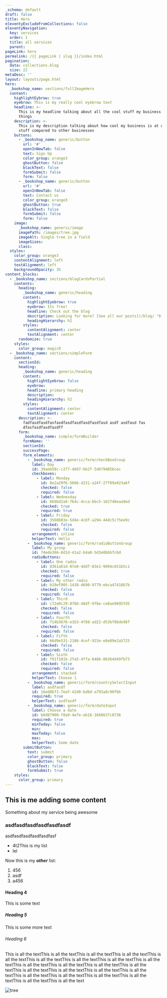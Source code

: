 ```yaml
---
_schema: default
draft: false
title: Hero
eleventyExcludeFromCollections: false
eleventyNavigation:
  key: services
  order: 1
  title: all services
  parent:
pageLink: hero
permalink: /{{ pageLink | slug }}/index.html
pagination:
  data: collections.blog
  size: 22
metaDesc: ''
layout: layouts/page.html
hero:
  _bookshop_name: sections/fullImageHero
  content:
    highlightEybrow: true
    eyebrow: This is my really cool eyebrow text
    headline: >-
      This is my headline talking about all the cool stuff my business does and
      things
    description: >-
      This is my description talking about how cool my business is at doing
      stuff compared to other businesses
    buttons:
      - _bookshop_name: generic/button
        url: '#'
        openInNewTab: false
        text: Sign Up
        color_group: orange3
        ghostButton: false
        blackText: false
        formSubmit: false
        form: false
      - _bookshop_name: generic/button
        url: '#'
        openInNewTab: false
        text: Contact us
        color_group: orange3
        ghostButton: true
        blackText: false
        formSubmit: false
        form: false
    image:
      _bookshop_name: generic/image
      imagePath: /images/tree.jpg
      imageAlt: Single tree in a field
      imageSizes:
      class:
  styles:
    color_group: orange3
    contentAlignment: left
    textAlignment: left
    backgroundOpacity: 35
content_blocks:
  - _bookshop_name: sections/blogCardsPartial
    contents:
      heading:
        _bookshop_name: generic/heading
        content:
          highlightEyebrow: true
          eyebrow: Its free!
          headline: Check out the blog
          description: Looking for more? [See all our posts](/blog/ "blog")
          headingHierarchy: h2
        styles:
          contentAlignment: center
          textAlignment: center
      randomize: true
    styles:
      color_group: magic0
  - _bookshop_name: sections/simpleForm
    content:
      sectionId:
      heading:
        _bookshop_name: generic/heading
        content:
          highlightEyebrow: false
          eyebrow:
          headline: primary heading
          description:
          headingHierarchy: h2
        styles:
          contentAlignment: center
          textAlignment: center
      description: >-
        fadfasdfasdfasfasdfasdfasdfasdfasdfasd asdf asdfasd fas
        dfasfasdfasdfasdff
      form:
        _bookshop_name: simple/formBuilder
        formName: ''
        sectionId:
        successPage:
        form_elements:
          - _bookshop_name: generic/form/checkBoxGroup
            label: Day
            id: 39aeb58c-c2f7-4697-bb2f-5d679405bcec
            checkboxes:
              - label: Monday
                id: 8e2a29f6-5666-4231-a24f-27f89a923a6f
                checked: false
                required: false
              - label: Wednesday
                id: 669bd2a9-764c-4cca-bbc5-162748eaa9ed
                checked: true
                required: true
              - label: Friday
                id: 3560883e-5d4e-4c8f-a294-44dc5c75ee9c
                checked: false
                required: false
            arrangement: inline
            helperText: Hello
          - _bookshop_name: generic/form/radioButtonGroup
            label: My group
            id: 74ede366-8d1d-41a2-b4a8-5d3e0bbbfc6d
            radioButtons:
              - label: One radio
                id: 8361a61d-07e8-4ddf-83e1-9094c651b5c1
                checked: true
                required: false
              - label: My other radio
                id: b19ef905-1438-4690-9779-ebca47418b7b
                checked: false
                required: false
              - label: Third
                id: c72e0c29-8766-48df-9f8e-ce0ae9695fd5
                checked: false
                required: false
              - label: Fourth
                id: f14b3676-e1b3-4f88-ad22-d53bf86de98f
                checked: false
                required: false
              - label: Fifth
                id: 66d9e531-2186-4cef-923e-e6e89e2a5725
                checked: false
                required: false
              - label: Sixth
                id: f91f101b-2fa5-4ffa-8486-86364d49fb73
                checked: false
                required: false
            arrangement: stacked
            helperText: Choose 1
          - _bookshop_name: generic/form/countrySelectInput
            label: asdfasdf
            id: 16ed8b71-7eaf-42d0-bd6d-a793a8c90fbb
            required: true
            helperText: asdfasdf
          - _bookshop_name: generic/form/dateInput
            label: Choose a date
            id: b8d87900-f8a9-4e7e-ab16-1668637c8736
            required: true
            minToday: false
            min:
            maxToday: false
            max:
            helperText: Some date
        submitButton:
          text: submit
          color_group: primary
          ghostButton: false
          blackText: false
          formSubmit: true
    styles:
      color_group: primary
---
```

## This is me adding some content

Something about my service being awesome

### asdfasdfasdfasdfasdfasdf

asdfasdfasdfasdfasdfasf

* 4t2This is my list
* lel

Now this is my ***other*** list:

1. 456
2. asdf
3. a456

#### Heading 4

This is some text

##### Heading 5

This is some more text

###### Heading 6

This is all the textThis is all the textThis is all the textThis is all the textThis is all the textThis is all the textThis is all the textThis is all the textThis is all the textThis is all the textThis is all the textThis is all the textThis is all the textThis is all the textThis is all the textThis is all the textThis is all the textThis is all the textThis is all the textThis is all the textThis is all the textThis is all the textThis is all the text

![tree](/images/tree.jpg "tasdfasdf")

&nbsp;